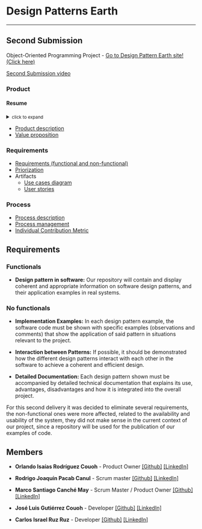 # Design Patterns Earth

---

## Second Submission

Object-Oriented Programming Project - [Go to Design Pattern Earth site! (Click here)](https://majestic-chaja-a166a7.netlify.app/)

[Second Submission video](https://app.animaker.com/animo/nYfHRXoUt3uCnTd7/)

### Product

#### Resume

<details>

<summary><small>click to expand</small></summary>

At the beginning, in the second installment, we had outlined a very cautious path of what the development of the product would be like, including defining what the product we would be developing would be, whether it were a web, app, or something else, however after the mentoring with the professor, it was noted that the important thing about the project was the examples of the design patterns, and not so much the implementation, of course the implementation is essential for the presentation of the video, so it should be something quick, in In that sense, after investigating methods and technologies, it was concluded that the Astro framework would be ideal for this task, since Astro could render markdown files as HTML content, which makes the process of creating the examples much easier.

We forgot to create a CRUD, since the examples themselves would reside in the Github repository, opening the door for anyone to contribute either with feedback, or even add an example to the catalog.

</details>

- [Product description](Documentation/Product/Product_description.md)
- [Value proposition](Documentation/Product/Value_Proposition.md)

### Requirements

- [Requirements (functional and non-functional)](Documentation/Design/Requirements.md)
- [Priorization](Documentation/Design/prioritazion.md)
- Artifacts
  - [Use cases diagram](Documentation/Design/Use_Cases_Diagram.png)
  - [User stories](Documentation/Design/User_stories.md)
  <!-- - [Class diagram](Documentation/Design/classDiagram.md)
  - [Abstraction process](Documentation/Design/classes.md)  -->
  <!-- Class diagram are not necessary for this proyect -->

### Process

- [Process description](Documentation/Process/Process_Description.md)
- [Process management](Documentation/Process/Process_Management.md)
- [Individual Contribution Metric](Documentation/Process/SecondIndividualContributionMetric.md)

<!-- ### Preview Presentation

- [Video](https://youtu.be/1Cm66H1yLIY)
- [Slides](Documentation/Process/Slides.pdf)
- [Competencies](Documentation/Competencies/Competencies.md) -->

<!-- This is about first submission -->

## Requirements

### Functionals

- **Design pattern in software:** Our repository will contain and display coherent and appropriate information on software design patterns, and their application examples in real systems.

### No functionals

- **Implementation Examples:** In each design pattern example, the software code must be shown with specific examples (observations and comments) that show the application of said pattern in situations relevant to the project.

- **Interaction between Patterns:** If possible, it should be demonstrated how the different design patterns interact with each other in the software to achieve a coherent and efficient design.

- **Detailed Documentation:** Each design pattern shown must be accompanied by detailed technical documentation that explains its use, advantages, disadvantages and how it is integrated into the overall project.

For this second delivery it was decided to eliminate several requirements, the non-functional ones were more affected, related to the availability and usability of the system, they did not make sense in the current context of our project, since a repository will be used for the publication of our examples of code.


## Members

- **Orlando Isaías Rodríguez Couoh** - Product Owner [[Github]](https://https://github.com/IsaiasRdzc) [[LinkedIn]](www.linkedin.com/in/isaiasrdzc)


- **Rodrigo Joaquín Pacab Canul** - Scrum master
  [[Github]](https://github.com/iKinoo)
  [[LinkedIn]]((https://www.linkedin.com/in/rodrigo-pacab/))



- **Marco Santiago Canché May** - Scrum Master / Product Owner 
  [[Github]](https://github.com/MarcoSIIIU)
  [[LinkedIn]]((https://www.linkedin.com/in/marcocanchemscm/))


- **José Luis Gutiérrez Couoh** - Developer
[[Github]](https://github.com/Josegutierrezcouoh)
[[LinkedIn]](https://www.linkedin.com/in/josé-gutiérrez-96a3bb28b/)

- **Carlos Israel Ruz Ruz** - Developer
  [[Github]](https://github.com/XxCharlyRuzxX)
  [[LinkedIn]](https://www.linkedin.com/in/carlos-israel-ruz-ruz-55092028a/)
